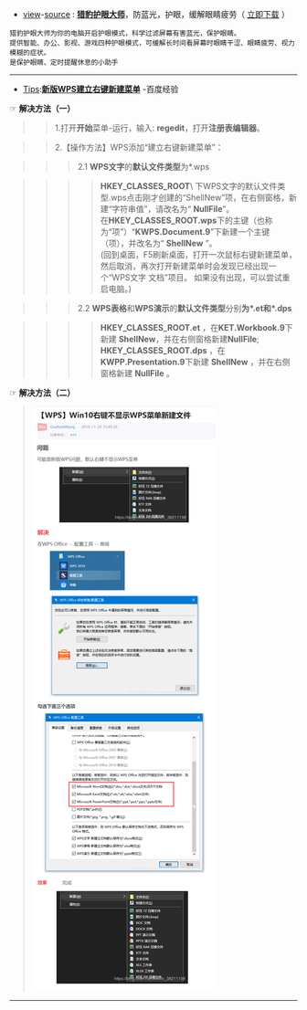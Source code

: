 - [view](https://go.choong.net/DuBa/eyes/)-[source](https://github.com/taoste/Hello-World/tree/master/github/duba.net) : [**猎豹护眼大师**](http://www.duba.net/dbt/eyes.html)，防蓝光，护眼，缓解眼睛疲劳（ [立即](https://github.com/taoste/Hello-World/raw/master/Tools/%E9%87%91%E5%B1%B1%26%E7%8C%8E%E8%B1%B9/%E7%8C%8E%E8%B1%B9%E6%8A%A4%E7%9C%BC%E5%A4%A7%E5%B8%88keyeprotect_10_1.exe)[下载](http://cd002.www.duba.net/duba/install/2011/ever/keyeprotect_10_1.exe) ）
```
猎豹护眼大师为你的电脑开启护眼模式，科学过滤屏幕有害蓝光，保护眼睛。
提供智能、办公、影视、游戏四种护眼模式，可缓解长时间看屏幕时眼睛干涩、眼睛疲劳、视力模糊的症状。
是保护眼睛、定时提醒休息的小助手
```
-------------------------------------------------------

- [Tips](https://github.com/taoste/Hello-World/blob/master/Tools/PPT%E6%8A%95%E5%BD%B1%E6%BC%94%E7%A4%BA%E8%BE%85%E5%8A%A9%E5%B7%A5%E5%85%B7/):[**新版WPS建立右键新建菜单**](https://jingyan.baidu.com/article/3d69c5515d458cf0ce02d750.html) -百度经验

☞ **解决方法（一）**

>> 1.打开**开始**菜单-运行，输入: **regedit**，打开**注册表编辑器**。

>> 2.【操作方法】WPS添加“建立右键新建菜单”：

>>> 2.1 **WPS文字**的**默认文件类型**为*.wps

>>>> **HKEY_CLASSES_ROOT**\ 下WPS文字的默认文件类型.wps点击刚才创建的“ShellNew”项，在右侧窗格，新建“字符串值”，请改名为“ **NullFile**”。<br>
>>>> 在**HKEY_CLASSES_ROOT\.wps**下的主键（也称为“项”）“**KWPS.Document.9**”下新建一个主键（项），并改名为“ **ShellNew** ”。<br>
>>>> (回到桌面，F5刷新桌面，打开一次鼠标右键新建菜单，然后取消，再次打开新建菜单时会发现已经出现一个“WPS文字 文档”项目。
>>>> 如果没有出现，可以尝试重启电脑。)

>>> 2.2 **WPS表格**和**WPS演示**的**默认文件类型**分别**为*.et和*.dps**

>>>> **HKEY_CLASSES_ROOT\.et** ，在**KET.Workbook.9**下新建 **ShellNew**，并在右侧窗格新建**NullFile**;<br> 
>>>> **HKEY_CLASSES_ROOT\.dps** ，在**KWPP.Presentation.9**下新建 **ShellNew** ，并在右侧窗格新建 **NullFile** 。

☞ **解决方法（二）**

> <img src="https://github.com/taoste/Hello-World/blob/master/Tools/%E9%87%91%E5%B1%B1&%E7%8C%8E%E8%B1%B9/Win10-WPS-SoS.png?raw=true" title="新版WPS建立右键新建菜单的解决方案"  />

-------------------------------------------------------
